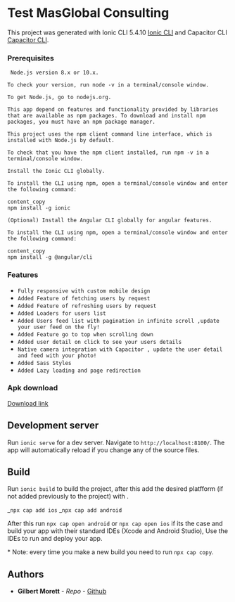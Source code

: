 # Test MasGlobal Consulting

This project was generated with Ionic CLI 5.4.10 [Ionic CLI](https://ionicframework.com/docs/cli) and Capacitor CLI [Capacitor CLI](https://www.npmjs.com/package/@capacitor/cli).

### Prerequisites

```
 Node.js version 8.x or 10.x.

To check your version, run node -v in a terminal/console window.

To get Node.js, go to nodejs.org.
```

```
This app depend on features and functionality provided by libraries that are available as npm packages. To download and install npm packages, you must have an npm package manager.

This project uses the npm client command line interface, which is installed with Node.js by default.

To check that you have the npm client installed, run npm -v in a terminal/console window.
```

```
Install the Ionic CLI globally.

To install the CLI using npm, open a terminal/console window and enter the following command:

content_copy
npm install -g ionic

```

```
(Optional) Install the Angular CLI globally for angular features.

To install the CLI using npm, open a terminal/console window and enter the following command:

content_copy
npm install -g @angular/cli

```

### Features

- `Fully responsive with custom mobile design`
- `Added Feature of fetching users by request`
- `Added Feature of refreshing users by request`
- `Added Loaders for users list`
- `Added Users feed list with pagination in infinite scroll ,update your user feed on the fly!`
- `Added Feature go to top when scrolling down`
- `Added user detail on click to see your users details`
- `Native camera integration with Capacitor , update the user detail and feed with your photo!`
- `Added Sass Styles`
- `Added Lazy loading and page redirection`

### Apk download

[Download link](https://drive.google.com/open?id=12aTYoJHz8vTnSyY1zlKXNOIt9PdBjBSn)

## Development server

Run `ionic serve` for a dev server. Navigate to `http://localhost:8100/`. The app will automatically reload if you change any of the source files.

## Build

Run `ionic build` to build the project, after this add the desired platfform (if not added previously to the project) with .

_`npx cap add ios`
_`npx cap add android`

After this run `npx cap open android` or `npx cap open ios` if its the case and build your app with their standard IDEs (Xcode and Android Studio), Use the IDEs to run and deploy your app.

\* Note: every time you make a new build you need to run `npx cap copy`.

## Authors

- **Gilbert Morett** - _Repo_ - [Github](https://github.com/toni783)

